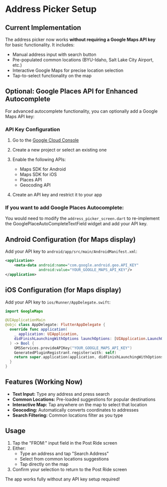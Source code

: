 # Address Picker Setup

## Current Implementation

The address picker now works **without requiring a Google Maps API key** for basic functionality. It includes:

- Manual address input with search button
- Pre-populated common locations (BYU-Idaho, Salt Lake City Airport, etc.)
- Interactive Google Maps for precise location selection
- Tap-to-select functionality on the map

## Optional: Google Places API for Enhanced Autocomplete

For advanced autocomplete functionality, you can optionally add a Google Maps API key:

### API Key Configuration

1. Go to the [Google Cloud Console](https://console.cloud.google.com/)
2. Create a new project or select an existing one
3. Enable the following APIs:
   - Maps SDK for Android
   - Maps SDK for iOS  
   - Places API
   - Geocoding API

4. Create an API key and restrict it to your app

### If you want to add Google Places Autocomplete:

You would need to modify the `address_picker_screen.dart` to re-implement the GooglePlaceAutoCompleteTextField widget and add your API key.

## Android Configuration (for Maps display)

Add your API key to `android/app/src/main/AndroidManifest.xml`:

```xml
<application>
    <meta-data android:name="com.google.android.geo.API_KEY"
               android:value="YOUR_GOOGLE_MAPS_API_KEY"/>
</application>
```

## iOS Configuration (for Maps display)

Add your API key to `ios/Runner/AppDelegate.swift`:

```swift
import GoogleMaps

@UIApplicationMain
@objc class AppDelegate: FlutterAppDelegate {
  override func application(
    _ application: UIApplication,
    didFinishLaunchingWithOptions launchOptions: [UIApplication.LaunchOptionsKey: Any]?
  ) -> Bool {
    GMSServices.provideAPIKey("YOUR_GOOGLE_MAPS_API_KEY")
    GeneratedPluginRegistrant.register(with: self)
    return super.application(application, didFinishLaunchingWithOptions: launchOptions)
  }
}
```

## Features (Working Now)

- **Text Input:** Type any address and press search
- **Common Locations:** Pre-loaded suggestions for popular destinations
- **Interactive Map:** Tap anywhere on the map to select that location
- **Geocoding:** Automatically converts coordinates to addresses
- **Search Filtering:** Common locations filter as you type

## Usage

1. Tap the "FROM:" input field in the Post Ride screen
2. Either:
   - Type an address and tap "Search Address"
   - Select from common locations suggestions
   - Tap directly on the map
3. Confirm your selection to return to the Post Ride screen

The app works fully without any API key setup required!
